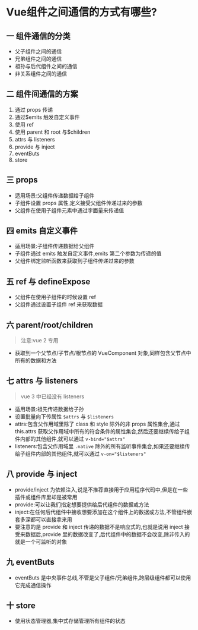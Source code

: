 # Vue组件之间通信的方式有哪些?

## 一 组件通信的分类

- 父子组件之间的通信
- 兄弟组件之间的通信
- 祖孙与后代组件之间的通信
- 非关系组件之间的通信

## 二 组件间通信的方案

1. 通过 props 传递
2. 通过$emits 触发自定义事件
3. 使用 ref
4. 使用 parent 和 root 与$children
5. attrs 与 listeners
6. provide 与 inject
7. eventButs
8. store

## 三 props

- 适用场景:父组件传递数据给子组件
- 子组件设置 props 属性,定义接受父组件传递过来的参数
- 父组件在使用子组件元素中通过字面量来传递值

## 四 emits 自定义事件

- 适用场景:子组件传递数据给父组件
- 子组件通过 emits 触发自定义事件,emits 第二个参数为传递的值
- 父组件绑定监听函数来获取到子组件传递过来的参数

## 五 ref 与 defineExpose

- 父组件在使用子组件的时候设置 ref
- 父组件通过设置子组件 ref 来获取数据

## 六 parent/root/children

> 注意:vue 2 专用

- 获取到一个父节点/子节点/根节点的 VueComponent 对象,同样包含父节点中所有的数据和方法

## 七 attrs 与 listeners

> vue 3 中已经没有 listeners

- 适用场景:祖先传递数据给子孙
- 设置批量向下传属性 `$attrs` 与 `$listeners`
- attrs:包含父作用域里除了 class 和 style 除外的非 props 属性集合,通过 this.attrs 获取父作用域中所有的符合条件的属性集合,然后还要继续传给子组件内部的其他组件,就可以通过 `v-bind="$attrs"`
- listeners:包含父作用域里 `.native` 除外的所有监听事件集合,如果还要继续传给子组件内部的其他组件,就可以通过 `v-on="$listeners"`

## 八 provide 与 inject

- provide/inject 为依赖注入,说是不推荐直接用于应用程序代码中,但是在一些插件或组件库里却是被常用
- provide:可以让我们指定想要提供给后代组件的数据或方法
- inject:在任何后代组件中接收想要添加在这个组件上的数据或方法,不管组件嵌套多深都可以直接拿来用
- 要注意的是 provide 和 inject 传递的数据不是响应式的,也就是说用 inject 接受来数据后,provide 里的数据改变了,后代组件中的数据不会改变,除非传入的就是一个可监听的对象

## 九 eventButs

- eventButs 是中央事件总线,不管是父子组件/兄弟组件,跨层级组件都可以使用它完成通信操作

## 十 store

- 使用状态管理器,集中式存储管理所有组件的状态
